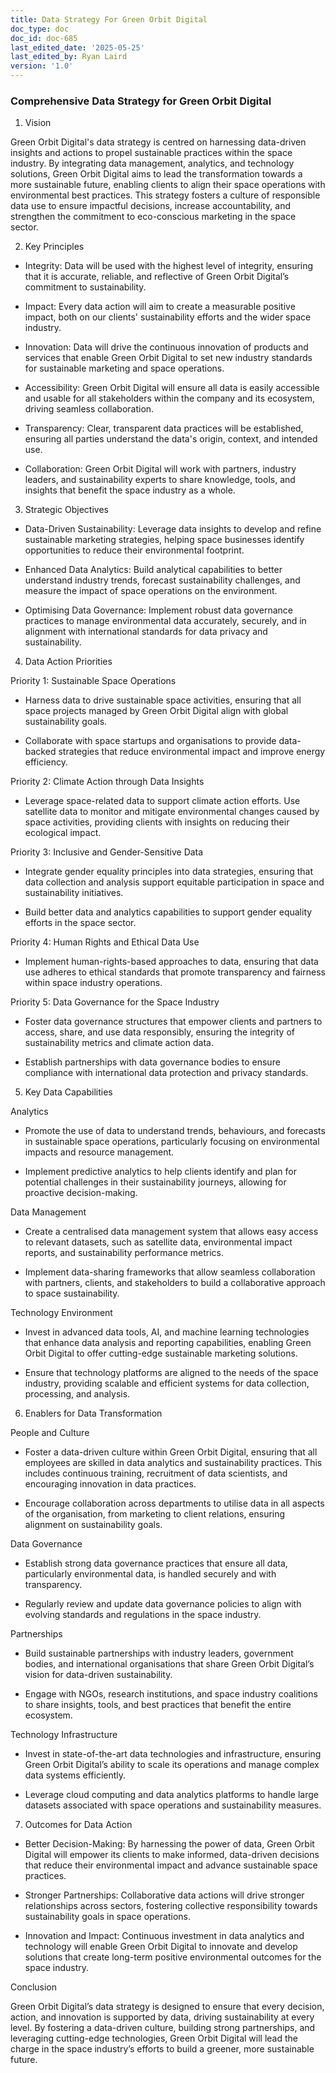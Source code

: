 ```yaml
---
title: Data Strategy For Green Orbit Digital
doc_type: doc
doc_id: doc-685
last_edited_date: '2025-05-25'
last_edited_by: Ryan Laird
version: '1.0'
---
```


### Comprehensive Data Strategy for Green Orbit Digital

1. Vision

Green Orbit Digital's data strategy is centred on harnessing data-driven insights and actions to propel sustainable practices within the space industry. By integrating data management, analytics, and technology solutions, Green Orbit Digital aims to lead the transformation towards a more sustainable future, enabling clients to align their space operations with environmental best practices. This strategy fosters a culture of responsible data use to ensure impactful decisions, increase accountability, and strengthen the commitment to eco-conscious marketing in the space sector.

2. Key Principles

- Integrity: Data will be used with the highest level of integrity, ensuring that it is accurate, reliable, and reflective of Green Orbit Digital’s commitment to sustainability.

- Impact: Every data action will aim to create a measurable positive impact, both on our clients' sustainability efforts and the wider space industry.

- Innovation: Data will drive the continuous innovation of products and services that enable Green Orbit Digital to set new industry standards for sustainable marketing and space operations.

- Accessibility: Green Orbit Digital will ensure all data is easily accessible and usable for all stakeholders within the company and its ecosystem, driving seamless collaboration.

- Transparency: Clear, transparent data practices will be established, ensuring all parties understand the data's origin, context, and intended use.

- Collaboration: Green Orbit Digital will work with partners, industry leaders, and sustainability experts to share knowledge, tools, and insights that benefit the space industry as a whole.

3. Strategic Objectives

- Data-Driven Sustainability: Leverage data insights to develop and refine sustainable marketing strategies, helping space businesses identify opportunities to reduce their environmental footprint.

- Enhanced Data Analytics: Build analytical capabilities to better understand industry trends, forecast sustainability challenges, and measure the impact of space operations on the environment.

- Optimising Data Governance: Implement robust data governance practices to manage environmental data accurately, securely, and in alignment with international standards for data privacy and sustainability.

4. Data Action Priorities

Priority 1: Sustainable Space Operations

- Harness data to drive sustainable space activities, ensuring that all space projects managed by Green Orbit Digital align with global sustainability goals.

- Collaborate with space startups and organisations to provide data-backed strategies that reduce environmental impact and improve energy efficiency.

Priority 2: Climate Action through Data Insights

- Leverage space-related data to support climate action efforts. Use satellite data to monitor and mitigate environmental changes caused by space activities, providing clients with insights on reducing their ecological impact.

Priority 3: Inclusive and Gender-Sensitive Data

- Integrate gender equality principles into data strategies, ensuring that data collection and analysis support equitable participation in space and sustainability initiatives.

- Build better data and analytics capabilities to support gender equality efforts in the space sector.

Priority 4: Human Rights and Ethical Data Use

- Implement human-rights-based approaches to data, ensuring that data use adheres to ethical standards that promote transparency and fairness within space industry operations.

Priority 5: Data Governance for the Space Industry

- Foster data governance structures that empower clients and partners to access, share, and use data responsibly, ensuring the integrity of sustainability metrics and climate action data.

- Establish partnerships with data governance bodies to ensure compliance with international data protection and privacy standards.

5. Key Data Capabilities

Analytics

- Promote the use of data to understand trends, behaviours, and forecasts in sustainable space operations, particularly focusing on environmental impacts and resource management.

- Implement predictive analytics to help clients identify and plan for potential challenges in their sustainability journeys, allowing for proactive decision-making.

Data Management

- Create a centralised data management system that allows easy access to relevant datasets, such as satellite data, environmental impact reports, and sustainability performance metrics.

- Implement data-sharing frameworks that allow seamless collaboration with partners, clients, and stakeholders to build a collaborative approach to space sustainability.

Technology Environment

- Invest in advanced data tools, AI, and machine learning technologies that enhance data analysis and reporting capabilities, enabling Green Orbit Digital to offer cutting-edge sustainable marketing solutions.

- Ensure that technology platforms are aligned to the needs of the space industry, providing scalable and efficient systems for data collection, processing, and analysis.

6. Enablers for Data Transformation

People and Culture

- Foster a data-driven culture within Green Orbit Digital, ensuring that all employees are skilled in data analytics and sustainability practices. This includes continuous training, recruitment of data scientists, and encouraging innovation in data practices.

- Encourage collaboration across departments to utilise data in all aspects of the organisation, from marketing to client relations, ensuring alignment on sustainability goals.

Data Governance

- Establish strong data governance practices that ensure all data, particularly environmental data, is handled securely and with transparency.

- Regularly review and update data governance policies to align with evolving standards and regulations in the space industry.

Partnerships

- Build sustainable partnerships with industry leaders, government bodies, and international organisations that share Green Orbit Digital’s vision for data-driven sustainability.

- Engage with NGOs, research institutions, and space industry coalitions to share insights, tools, and best practices that benefit the entire ecosystem.

Technology Infrastructure

- Invest in state-of-the-art data technologies and infrastructure, ensuring Green Orbit Digital’s ability to scale its operations and manage complex data systems efficiently.

- Leverage cloud computing and data analytics platforms to handle large datasets associated with space operations and sustainability measures.

7. Outcomes for Data Action

- Better Decision-Making: By harnessing the power of data, Green Orbit Digital will empower its clients to make informed, data-driven decisions that reduce their environmental impact and advance sustainable space practices.

- Stronger Partnerships: Collaborative data actions will drive stronger relationships across sectors, fostering collective responsibility towards sustainability goals in space operations.

- Innovation and Impact: Continuous investment in data analytics and technology will enable Green Orbit Digital to innovate and develop solutions that create long-term positive environmental outcomes for the space industry.

Conclusion

Green Orbit Digital’s data strategy is designed to ensure that every decision, action, and innovation is supported by data, driving sustainability at every level. By fostering a data-driven culture, building strong partnerships, and leveraging cutting-edge technologies, Green Orbit Digital will lead the charge in the space industry’s efforts to build a greener, more sustainable future.
